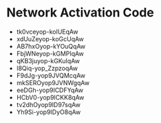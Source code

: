 # Network Activation Code
* tk0vceyop-koIUEqAw
* xdUuZeyop-koGcUqAw
* AB7hxOyop-kYOuQqAw
* FbjWNeyop-kGMPIqAw
* qKB3juyop-kGKuIqAw
* l8Qiq-yop_ZzpzoqAw
* F9dJg-yop9JVQMcqAw
* mkSEROyop9JVNWgqAw
* eeDGh-yop9ICDFYqAw
* HCbV0-yop9ICKK8qAw
* tv2dhOyop9ID97sqAw
* Yh9Si-yop9IDyO8qAw